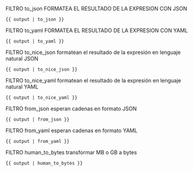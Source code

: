 
FILTRO to_json FORMATEA EL RESULTADO DE LA EXPRESION CON JSON

    {{ output | to_json }}

FILTRO to_yaml FORMATEA EL RESULTADO DE LA EXPRESION CON YAML

    {{ output | to_yaml }}

FILTRO to_nice_json formatean el resultado de la expresión en lenguaje natural JSON

    {{ output | to_nice_json }}

FILTRO to_nice_yaml formatean el resultado de la expresión en lenguaje natural YAML

    {{ output | to_nice_yaml }}

FILTRO from_json esperan cadenas en formato JSON

    {{ output | from_json }}

FILTRO from_yaml esperan cadenas en formato YAML

    {{ output | from_yaml }}

FILTRO human_to_bytes transformar MB o GB a bytes

    {{ output | human_to_bytes }}

